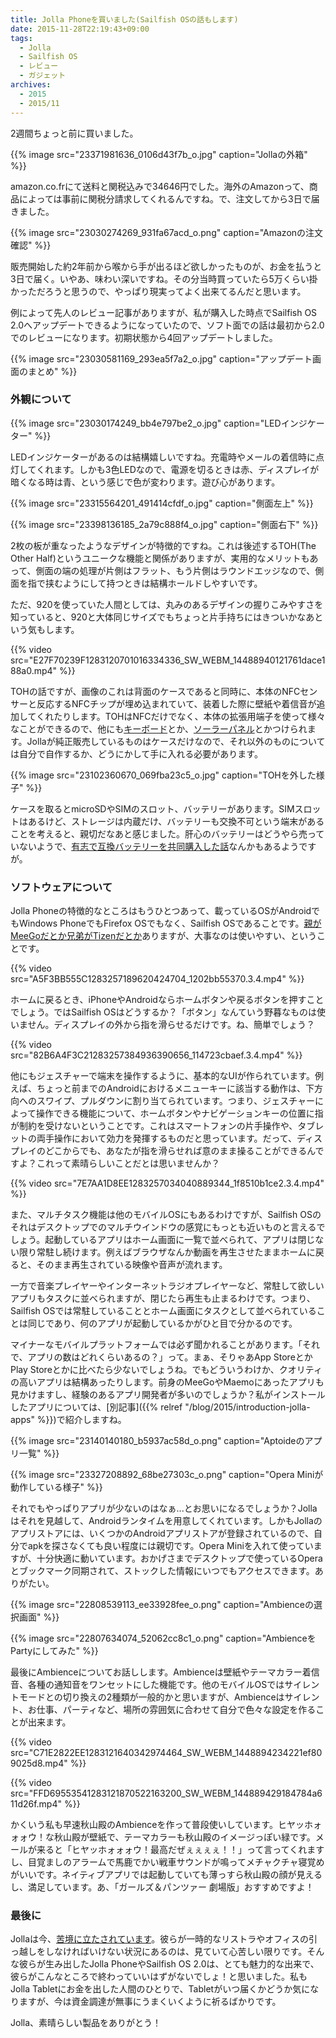 ```yaml
---
title: Jolla Phoneを買いました(Sailfish OSの話もします)
date: 2015-11-28T22:19:43+09:00
tags:
  - Jolla
  - Sailfish OS
  - レビュー
  - ガジェット
archives:
  - 2015
  - 2015/11
---
```


2週間ちょっと前に買いました。

{{% image src="23371981636_0106d43f7b_o.jpg" caption="Jollaの外箱" %}}

amazon.co.frにて送料と関税込みで34646円でした。海外のAmazonって、商品によっては事前に関税分請求してくれるんですね。で、注文してから3日で届きました。

{{% image src="23030274269_931fa67acd_o.png" caption="Amazonの注文確認" %}}

販売開始した約2年前から喉から手が出るほど欲しかったものが、お金を払うと3日で届く。いやあ、味わい深いですね。その分当時買っていたら5万くらい掛かっただろうと思うので、やっぱり現実ってよく出来てるんだと思います。

例によって先人のレビュー記事がありますが、私が購入した時点でSailfish OS 2.0へアップデートできるようになっていたので、ソフト面での話は最初から2.0でのレビューになります。初期状態から4回アップデートしました。

{{% image src="23030581169_293ea5f7a2_o.jpg" caption="アップデート画面のまとめ" %}}

### 外観について

{{% image src="23030174249_bb4e797be2_o.jpg" caption="LEDインジケーター" %}}

LEDインジケーターがあるのは結構嬉しいですね。充電時やメールの着信時に点灯してくれます。しかも3色LEDなので、電源を切るときは赤、ディスプレイが暗くなる時は青、という感じで色が変わります。遊び心があります。

{{% image src="23315564201_491414cfdf_o.jpg" caption="側面左上" %}}

{{% image src="23398136185_2a79c888f4_o.jpg" caption="側面右下" %}}

2枚の板が重なったようなデザインが特徴的ですね。これは後述するTOH(The Other Half)というユニークな機能と関係がありますが、実用的なメリットもあって、側面の端の処理が片側はフラット、もう片側はラウンドエッジなので、側面を指で挟むようにして持つときは結構ホールドしやすいです。

ただ、920を使っていた人間としては、丸みのあるデザインの握りこみやすさを知っていると、920と大体同じサイズでもちょっと片手持ちにはきついかなあという気もします。

{{% video src="E27F70239F1283120701016334336_SW_WEBM_14488940121761dace188a0.mp4" %}}

TOHの話ですが、画像のこれは背面のケースであると同時に、本体のNFCセンサーと反応するNFCチップが埋め込まれていて、装着した際に壁紙や着信音が追加してくれたりします。TOHはNFCだけでなく、本体の拡張用端子を使って様々なことができるので、他にも[キーボード](https://www.kickstarter.com/projects/2028347278/tohkbd-the-other-half-keyboard-for-your-jolla)とか、[ソーラーパネル](http://funkyotherhalf.com/?page_id=9#!/SolarTOH/p/40687078)とかつけられます。Jollaが純正販売しているものはケースだけなので、それ以外のものについては自分で自作するか、どうにかして手に入れる必要があります。

{{% image src="23102360670_069fba23c5_o.jpg" caption="TOHを外した様子" %}}

ケースを取るとmicroSDやSIMのスロット、バッテリーがあります。SIMスロットはあるけど、ストレージは内蔵だけ、バッテリーも交換不可という端末があることを考えると、親切だなあと感じました。肝心のバッテリーはどうやら売っていないようで、[有志で互換バッテリーを共同購入した話](http://helicalgear.blogspot.jp/2015/09/jolla.html)なんかもあるようですが。

### ソフトウェアについて

Jolla Phoneの特徴的なところはもうひとつあって、載っているOSがAndroidでもWindows PhoneでもFirefox OSでもなく、Sailfish OSであることです。[親がMeeGoだとか兄弟がTizenだとか](http://blog.livedoor.jp/furikku9310/archives/52322196.html)ありますが、大事なのは使いやすい、ということです。

{{% video src="A5F3BB555C1283257189620424704_1202bb55370.3.4.mp4" %}}

ホームに戻るとき、iPhoneやAndroidならホームボタンや戻るボタンを押すことでしょう。ではSailfish OSはどうするか？「ボタン」なんていう野暮なものは使いません。ディスプレイの外から指を滑らせるだけです。ね、簡単でしょう？

{{% video src="82B6A4F3C21283257384936390656_114723cbaef.3.4.mp4" %}}

他にもジェスチャーで端末を操作するように、基本的なUIが作られています。例えば、ちょっと前までのAndroidにおけるメニューキーに該当する動作は、下方向へのスワイプ、プルダウンに割り当てられています。つまり、ジェスチャーによって操作できる機能について、ホームボタンやナビゲーションキーの位置に指が制約を受けないということです。これはスマートフォンの片手操作や、タブレットの両手操作において効力を発揮するものだと思っています。だって、ディスプレイのどこからでも、あなたが指を滑らせれば意のまま操ることができるんですよ？これって素晴らしいことだとは思いませんか？

{{% video src="7E7AA1D8EE1283257034040889344_1f8510b1ce2.3.4.mp4" %}}

また、マルチタスク機能は他のモバイルOSにもあるわけですが、Sailfish OSのそれはデスクトップでのマルチウインドウの感覚にもっとも近いものと言えるでしょう。起動しているアプリはホーム画面に一覧で並べられて、アプリは閉じない限り常駐し続けます。例えばブラウザなんか動画を再生させたままホームに戻ると、そのまま再生されている映像や音声が流れます。

一方で音楽プレイヤーやインターネットラジオプレイヤーなど、常駐して欲しいアプリもタスクに並べられますが、閉じたら再生も止まるわけです。つまり、Sailfish OSでは常駐していることとホーム画面にタスクとして並べられていることは同じであり、何のアプリが起動しているかがひと目で分かるのです。

マイナーなモバイルプラットフォームでは必ず聞かれることがあります。「それで、アプリの数はどれくらいあるの？」って。まぁ、そりゃあApp StoreとかPlay Storeとかに比べたら少ないでしょうね。でもどういうわけか、クオリティの高いアプリは結構あったりします。前身のMeeGoやMaemoにあったアプリも見かけますし、経験のあるアプリ開発者が多いのでしょうか？私がインストールしたアプリについては、[別記事]({{% relref "/blog/2015/introduction-jolla-apps" %}})で紹介しますね。

{{% image src="23140140180_b5937ac58d_o.png" caption="Aptoideのアプリ一覧" %}}

{{% image src="23327208892_68be27303c_o.png" caption="Opera Miniが動作している様子" %}}

それでもやっぱりアプリが少ないのはなぁ...とお思いになるでしょうか？Jollaはそれを見越して、Androidランタイムを用意してくれています。しかもJollaのアプリストアには、いくつかのAndroidアプリストアが登録されているので、自分でapkを探さなくても良い程度には親切です。Opera Miniを入れて使っていますが、十分快適に動いています。おかげさまでデスクトップで使っているOperaとブックマーク同期されて、ストックした情報にいつでもアクセスできます。ありがたい。

{{% image src="22808539113_ee33928fee_o.png" caption="Ambienceの選択画面" %}}

{{% image src="22807634074_52062cc8c1_o.png" caption="AmbienceをPartyにしてみた" %}}

最後にAmbienceについてお話しします。Ambienceは壁紙やテーマカラー着信音、各種の通知音をワンセットにした機能です。他のモバイルOSではサイレントモードとの切り換えの2種類が一般的かと思いますが、Ambienceはサイレント、お仕事、パーティなど、場所の雰囲気に合わせて自分で色々な設定を作ることが出来ます。

{{% video src="C71E2822EE1283121640342974464_SW_WEBM_1448894234221ef809025d8.mp4" %}}

{{% video src="FFD69553541283121870522163200_SW_WEBM_144889429184784a611d26f.mp4" %}}

かくいう私も早速秋山殿のAmbienceを作って普段使いしています。ヒヤッホォォォウ！な秋山殿が壁紙で、テーマカラーも秋山殿のイメージっぽい緑です。メールが来ると「ヒヤッホォォォウ！最高だぜぇぇぇぇ！！」って言ってくれますし、目覚ましのアラームで馬鹿でかい戦車サウンドが鳴ってメチャクチャ寝覚めがいいです。ネイティブアプリでは起動していても薄っすら秋山殿の顔が見えるし、満足しています。あ、「ガールズ＆パンツァー 劇場版」おすすめですよ！

### 最後に

Jollaは今、[苦境に立たされています](http://ascii.jp/elem/000/001/083/1083978/)。彼らが一時的なリストラやオフィスの引っ越しをしなければいけない状況にあるのは、見ていて心苦しい限りです。そんな彼らが生み出したJolla PhoneやSailfish OS 2.0は、とても魅力的な出来で、彼らがこんなところで終わっていいはずがないでしょ！と思いました。私もJolla Tabletにお金を出した人間のひとりで、Tabletがいつ届くかどうか気になりますが、今は資金調達が無事にうまくいくように祈るばかりです。

Jolla、素晴らしい製品をありがとう！
